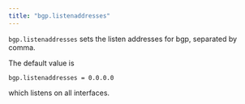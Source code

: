 ```yaml
---
title: "bgp.listenaddresses"
---
```


`bgp.listenaddresses` sets the listen addresses for bgp, separated by comma.

The default value is

	bgp.listenaddresses = 0.0.0.0

which listens on all interfaces.
